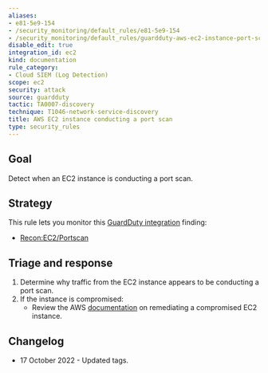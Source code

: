 ```yaml
---
aliases:
- e81-5e9-154
- /security_monitoring/default_rules/e81-5e9-154
- /security_monitoring/default_rules/guardduty-aws-ec2-instance-port-scan
disable_edit: true
integration_id: ec2
kind: documentation
rule_category:
- Cloud SIEM (Log Detection)
scope: ec2
security: attack
source: guardduty
tactic: TA0007-discovery
technique: T1046-network-service-discovery
title: AWS EC2 instance conducting a port scan
type: security_rules
---
```


## Goal
Detect when an EC2 instance is conducting a port scan.

## Strategy
This rule lets you monitor this [GuardDuty integration][1] finding:

* [Recon:EC2/Portscan][2]


## Triage and response
1. Determine why traffic from the EC2 instance appears to be conducting a port scan.
2. If the instance is compromised:
   * Review the AWS [documentation][3] on remediating a compromised EC2 instance.

## Changelog
* 17 October 2022 - Updated tags.
 
[1]: https://docs.datadoghq.com/integrations/amazon_guardduty/
[2]: https://docs.aws.amazon.com/guardduty/latest/ug/guardduty_recon.html#recon5
[3]: https://docs.aws.amazon.com/guardduty/latest/ug/guardduty_remediate.html#compromised-ec2

